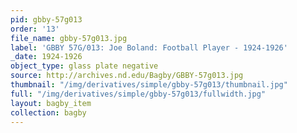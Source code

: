 ```yaml
---
pid: gbby-57g013
order: '13'
file_name: gbby-57g013.jpg
label: 'GBBY 57G/013: Joe Boland: Football Player - 1924-1926'
_date: 1924-1926
object_type: glass plate negative
source: http://archives.nd.edu/Bagby/GBBY-57g013.jpg
thumbnail: "/img/derivatives/simple/gbby-57g013/thumbnail.jpg"
full: "/img/derivatives/simple/gbby-57g013/fullwidth.jpg"
layout: bagby_item
collection: bagby
---
```

